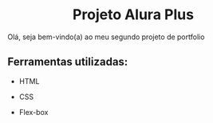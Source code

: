 <h1 align="center"> Projeto Alura Plus </h1>
Olá, seja bem-vindo(a) ao meu segundo projeto de portfolio

## Ferramentas utilizadas:

* HTML

* CSS

* Flex-box
